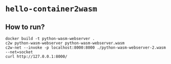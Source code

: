 # `hello-container2wasm`

## How to run?

```shell
docker build -t python-wasm-webserver .
c2w python-wasm-webserver python-wasm-webserver.wasm
c2w-net --invoke -p localhost:8000:8000 ./python-wasm-webserver-2.wasm --net=socket
curl http://127.0.0.1:8000/
```

